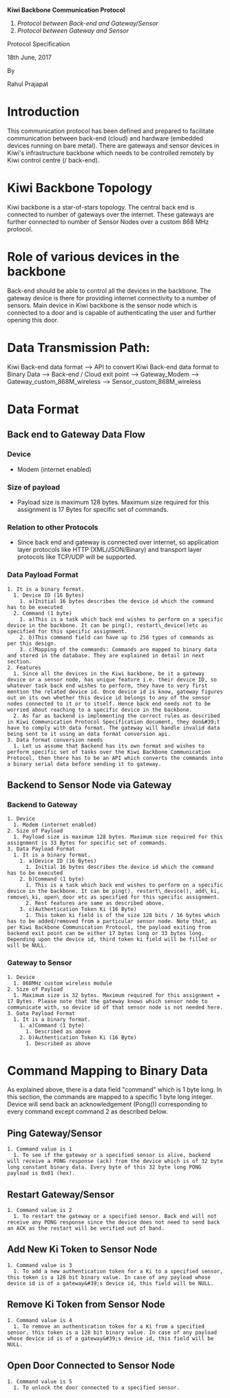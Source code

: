 ****Kiwi Backbone Communication Protocol****

1. _Protocol between Back-end and Gateway/Sensor_
2. _Protocol between Gateway and Sensor_



Protocol Specification

18th June, 2017





By

Rahul Prajapat





















# Introduction

This communication protocol has been defined and prepared to facilitate communication between back-end (cloud) and hardware (embedded devices running on bare metal). There are gateways and sensor devices in Kiwi&#39;s infrastructure backbone which needs to be controlled remotely by Kiwi control centre (/ back-end).

# Kiwi Backbone Topology

Kiwi backbone is a star-of-stars topology. The central back end is connected to number of gateways over the internet. These gateways are further connected to number of Sensor Nodes over a custom 868 MHz protocol.

# Role of various devices in the backbone

Back-end should be able to control all the devices in the backbone. The gateway device is there for providing internet connectivity to a number of sensors. Main device in Kiwi backbone is the sensor node which is connected to a door and is capable of authenticating the user and further opening this door.

# Data Transmission Path:

Kiwi Back-end data format --&gt; API to convert Kiwi Back-end data format to Binary Data --&gt; Back-end / Cloud exit point --&gt; Gateway\_Modem --&gt; Gateway\_custom\_868M\_wireless --&gt; Sensor\_custom\_868M\_wireless

# Data Format

## Back end to Gateway Data Flow

### Device
- Modem (internet enabled)

### Size of payload
- Payload size is maximum 128 bytes. Maximum size required for this assignment is 17 Bytes for specific set of commands.

### Relation to other Protocols
- Since back end and gateway is connected over internet, so application layer protocols like HTTP (XML/JSON/Binary) and transport layer protocols like TCP/UDP will be supported.

### Data Payload Format
    1. It is a binary format.
      1. Device ID (16 Bytes)
        1. a)Initial 16 bytes describes the device id which the command has to be executed
      2. Command (1 byte)
        1. a)This is a task which back end wishes to perform on a specific device in the backbone. It can be ping(), restart\_device()etc as specified for this specific assignment.
        2. b)This command field can have up to 256 types of commands as per this design.
        3. c)Mapping of the commands: Commands are mapped to binary data and stored in the database. They are explained in detail in next section.
    2. Features
      1. Since all the devices in the Kiwi backbone, be it a gateway device or a sensor node, has unique feature i.e. their device ID, so whatever task back end wishes to perform, they have to very first mention the related device id. Once device id is know, gateway figures out on its own whether this device id belongs to any of the sensor nodes connected to it or to itself. Hence back end needs not to be worried about reaching to a specific device in the backbone.
      2. As far as backend is implementing the correct rules as described in Kiwi Communication Protocol Specification document, they don&#39;t have to comply with data format. The gateway will handle invalid data being sent to it using an data format conversion api.
    3. Data format conversion needs
      1. Let us assume that Backend has its own format and wishes to perform specific set of tasks over the Kiwi Backbone Communication Protocol, then there has to be an API which converts the commands into a binary serial data before sending it to gateway.

## Backend to Sensor Node via Gateway

### Backend to Gateway
    1. Device
      1. Modem (internet enabled)
    2. Size of Payload
      1. Payload size is maximum 128 bytes. Maximum size required for this assignment is 33 Bytes for specific set of commands.
    3. Data Payload Format
      1. It is a binary format.
        1. a)Device ID (16 Bytes)
          1. Initial 16 bytes describes the device id which the command has to be executed
        2. b)Command (1 byte)
          1. This is a task which back end wishes to perform on a specific device in the backbone. It can be ping(), restart\_device(), add\_ki, remove\_ki, open\_door etc as specified for this specific assignment.
          2. Rest features are same as described above.
        3. c)Authentication Token Ki (16 Byte)
          1. This token ki field is of the size 128 bits / 16 bytes which has to be added/removed from a particular sensor node. Note that, as per Kiwi Backbone Communication Protocol, the payload exiting from backend exit point can be either 17 bytes long or 33 bytes long. Depending upon the device id, third token ki field will be filled or will be NULL.

### Gateway to Sensor
    1. Device
      1. 868MHz custom wireless module
    2. Size of Payload
      1. Maximum size is 32 bytes. Maximum required for this assignment = 17 Bytes. Please note that the gateway knows which sensor node to communicate with, so device id of that sensor node is not needed here.
    3. Data Payload Format
      1. It is a binary format.
        1. a)Command (1 byte)
          1. Described as above
        2. b)Authentication Token Ki (16 Byte)
          1. Described as above


# Command Mapping to Binary Data
As explained above, there is a data field &quot;command&quot; which is 1 byte long. In this section, the commands are mapped to a specific 1 byte long integer. Device will send back an acknowledgement (Pong()) corresponding to every command except command 2 as described below.
## Ping Gateway/Sensor
    1. Command value is 1
      1. To see if the gateway or a specified sensor is alive, backend will receive a PONG response (ack) from the device which is of 32 byte long constant binary data. Every byte of this 32 byte long PONG payload is 0x01 (hex).
## Restart Gateway/Sensor
    1. Command value is 2
      1. To restart the gateway or a specified sensor. Back end will not receive any PONG response since the device does not need to send back an ACK as the restart will be verified out of band.
## Add New Ki Token to Sensor Node
    1. Command value is 3
      1. To add a new authentication token for a Ki to a specified sensor, this token is a 128 bit binary value. In case of any payload whose device id is of a gateway&#39;s device id, this field will be NULL.
## Remove Ki Token from Sensor Node
    1. Command value is 4
      1. To remove an authentication token for a Ki from a specified sensor, this token is a 128 bit binary value. In case of any payload whose device id is of a gateway&#39;s device id, this field will be NULL.
## Open Door Connected to Sensor Node
    1. Command value is 5
      1. To unlock the door connected to a specified sensor.